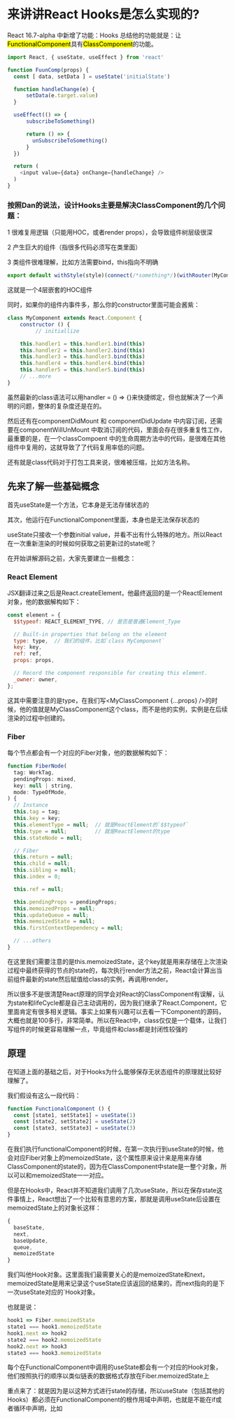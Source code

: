 # 来讲讲React Hooks是怎么实现的?

React 16.7-alpha 中新增了功能：Hooks 总结他的功能就是：让<mark>FunctionalComponent</mark>具有<mark>ClassComponent</mark>的功能。

```js
import React, { useState, useEffect } from 'react'

function FuunComp(props) {
  const [ data, setData ] = useState('initialState')

  function handleChange(e) {
      setData(e.target.value)
  }

  useEffect(() => {
      subscribeToSomething()

      return () => {
        unSubscribeToSomething()
      }
  })

  return (
    <input value={data} onChange={handleChange} />
  )
}
```

### 按照Dan的说法，设计Hooks主要是解决ClassComponent的几个问题：

1 很难复用逻辑（只能用HOC，或者render props），会导致组件树层级很深

2 产生巨大的组件（指很多代码必须写在类里面）

3 类组件很难理解，比如方法需要bind，this指向不明确

```js
export default withStyle(style)(connect(/*something*/)(withRouter(MyComponent)))
```

这就是一个4层嵌套的HOC组件

同时，如果你的组件内事件多，那么你的constructor里面可能会酱紫：

```js
class MyComponent extends React.Component {
    constructor () {
         // initiallize

    this.handler1 = this.handler1.bind(this)
    this.handler2 = this.handler2.bind(this)
    this.handler3 = this.handler3.bind(this)
    this.handler4 = this.handler4.bind(this)
    this.handler5 = this.handler5.bind(this)
    // ...more
}
```
虽然最新的class语法可以用handler = () => {}来快捷绑定，但也就解决了一个声明的问题，整体的复杂度还是在的。

然后还有在componentDidMount 和 componentDidUpdate 中内容订阅，还需要在componentWillUnMount 中取消订阅的代码，里面会存在很多重复性工作，最重要的是，在一个classCompoent 中的生命周期方法中的代码，是很难在其他组件中复用的，这就导致了了代码复用率低的问题。

还有就是class代码对于打包工具来说，很难被压缩，比如方法名称。

## 先来了解一些基础概念

首先useState是一个方法，它本身是无法存储状态的

其次，他运行在FunctionalComponent里面，本身也是无法保存状态的

useState只接收一个参数initial value，并看不出有什么特殊的地方。所以React在一次重新渲染的时候如何获取之前更新过的state呢？

在开始讲解源码之前，大家先要建立一些概念：

### React Element

JSX翻译过来之后是React.createElement，他最终返回的是一个ReactElement对象，他的数据解构如下：

```js
const element = {
  $$typeof: REACT_ELEMENT_TYPE, // 是否是普通Element_Type

  // Built-in properties that belong on the element
  type: type,  // 我们的组件，比如`class MyComponent`
  key: key,
  ref: ref,
  props: props,

  // Record the component responsible for creating this element.
  _owner: owner,
};
```

这其中需要注意的是type，在我们写<MyClassComponent {...props} />的时候，他的值就是MyClassComponent这个class，而不是他的实例，实例是在后续渲染的过程中创建的。

### Fiber

每个节点都会有一个对应的Fiber对象，他的数据解构如下：

```js
function FiberNode(
  tag: WorkTag,
  pendingProps: mixed,
  key: null | string,
  mode: TypeOfMode,
) {
  // Instance
  this.tag = tag;
  this.key = key;
  this.elementType = null;  // 就是ReactElement的`$$typeof`
  this.type = null;         // 就是ReactElement的type
  this.stateNode = null;

  // Fiber
  this.return = null;
  this.child = null;
  this.sibling = null;
  this.index = 0;

  this.ref = null;

  this.pendingProps = pendingProps;
  this.memoizedProps = null;
  this.updateQueue = null;
  this.memoizedState = null;
  this.firstContextDependency = null;

  // ...others
}
```

在这里我们需要注意的是this.memoizedState，这个key就是用来存储在上次渲染过程中最终获得的节点的state的，每次执行render方法之前，React会计算出当前组件最新的state然后赋值给class的实例，再调用render。

所以很多不是很清楚React原理的同学会对React的ClassComponent有误解，认为state和lifeCycle都是自己主动调用的，因为我们继承了React.Component，它里面肯定有很多相关逻辑。事实上如果有兴趣可以去看一下Component的源码，大概也就是100多行，非常简单。所以在React中，class仅仅是一个载体，让我们写组件的时候更容易理解一点，毕竟组件和class都是封闭性较强的

## 原理

在知道上面的基础之后，对于Hooks为什么能够保存无状态组件的原理就比较好理解了。

我们假设有这么一段代码：

```js
function FunctionalComponent () {
  const [state1, setState1] = useState(1)
  const [state2, setState2] = useState(2)
  const [state3, setState3] = useState(3)
}
```

在我们执行functionalComponent的时候，在第一次执行到useState的时候，他会对应Fiber对象上的memoizedState，这个属性原来设计来是用来存储ClassComponent的state的，因为在ClassComponent中state是一整个对象，所以可以和memoizedState一一对应。

但是在Hooks中，React并不知道我们调用了几次useState，所以在保存state这件事情上，React想出了一个比较有意思的方案，那就是调用useState后设置在memoizedState上的对象长这样：

```javaScript
{
  baseState,
  next,
  baseUpdate,
  queue,
  memoizedState
}
```

我们叫他Hook对象。这里面我们最需要关心的是memoizedState和next，memoizedState是用来记录这个useState应该返回的结果的，而next指向的是下一次useState对应的`Hook对象。

也就是说：

```js
hook1 => Fiber.memoizedState
state1 === hook1.memoizedState
hook1.next => hook2
state2 === hook2.memoizedState
hook2.next => hook3
state3 === hook3.memoizedState
```

每个在FunctionalComponent中调用的useState都会有一个对应的Hook对象，他们按照执行的顺序以类似链表的数据格式存放在Fiber.memoizedState上

重点来了：就是因为是以这种方式进行state的存储，所以useState（包括其他的Hooks）都必须在FunctionalComponent的根作用域中声明，也就是不能在if或者循环中声明，比如







